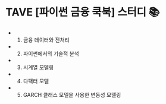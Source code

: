 # TAVE [파이썬 금융 쿡북] 스터디 📚
- 1. 금융 데이터와 전처리
- 2. 파이썬에서의 기술적 분석
- 3. 시계열 모델링
- 4. 다팩터 모델
- 5. GARCH 클래스 모델을 사용한 변동성 모델링
